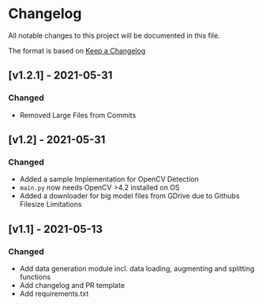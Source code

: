 # Changelog

All notable changes to this project will be documented in this file.

The format is based on [Keep a Changelog](https://keepachangelog.com/en/1.0.0/)

## [v1.2.1] - 2021-05-31

### Changed

- Removed Large Files from Commits

## [v1.2] - 2021-05-31

### Changed

- Added a sample Implementation for OpenCV Detection
- `main.py` now needs OpenCV >4.2 installed on OS
- Added a downloader for big model files from GDrive due to Githubs Filesize Limitations

## [v1.1] - 2021-05-13

### Changed

- Add data generation module incl. data loading, augmenting and splitting functions
- Add changelog and PR template
- Add requirements.txt
